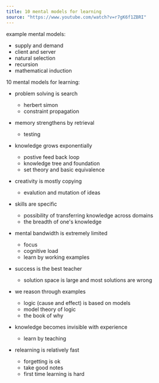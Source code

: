 ```yaml
---
title: 10 mental models for learning
source: "https://www.youtube.com/watch?v=r7gK6f1ZBRI"
---
```


example mental models:

- supply and demand
- client and server
- natural selection
- recursion
- mathematical induction

10 mental models for learning:

- problem solving is search

  - herbert simon
  - constraint propagation

- memory strengthens by retrieval

  - testing

- knowledge grows exponentially

  - postive feed back loop
  - knowledge tree and foundation
  - set theory and basic equivalence

- creativity is mostly copying

  - evalution and mutation of ideas

- skills are specific

  - possibility of transferring knowledge across domains
  - the breadth of one's knowledge

- mental bandwidth is extremely limited

  - focus
  - cognitive load
  - learn by working examples

- success is the best teacher

  - solution space is large and most solutions are wrong

- we reason through examples

  - logic (cause and effect) is based on models
  - model theory of logic
  - the book of why

- knowledge becomes invisible with experience

  - learn by teaching

- relearning is relatively fast

  - forgetting is ok
  - take good notes
  - first time learning is hard
